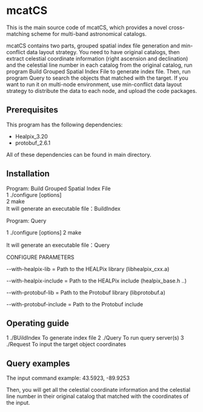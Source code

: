 # mcatCS
This is the main source code of mcatCS, which provides a novel cross-matching scheme for multi-band astronomical catalogs.

mcatCS contains two parts, grouped spatial index file generation and min-conflict data layout strategy. You need to have original catalogs, then extract celestial coordinate information (right ascension and declination) and the celestial line number in each catalog from the original catalog, run program Build Grouped Spatial Index File to generate index file. Then, run program Query to search the objects that matched with the target. If you want to run it on multi-node environment, use min-conflict data layout strategy to distribute the data to each node, and upload the code packages.

## Prerequisites

This program has the following dependencies:
  - Healpix_3.20
  - protobuf_2.6.1  

All of these dependencies can be found in main directory.


## Installation

Program: Build Grouped Spatial Index File <br>
1 ./configure [options] <br>
2  make <br>
It will generate an executable file：BuildIndex

Program: Query

  1 ./configure [options]
  2 make

It will generate an executable file：Query

CONFIGURE PARAMETERS

   --with-healpix-lib = Path to the HEALPix library (libhealpix_cxx.a) 
   
   --with-healpix-include = Path to the HEALPix include (healpix_base.h ..)
   
   --with-protobuf-lib = Path to the Protobuf library (libprotobuf.a)
   
   --with-protobuf-include = Path to the Protobuf include


## Operating guide
1 ./BUildIndex                  To generate index file 
2 ./Query                       To run query server(s)
3 ./Request                     To input the target object coordinates

## Query examples



The input command example: 43.5923, -89.9253

Then, you will get all the celestial coordinate information and the celestial line number in their original catalog that matched with the coordinates of the input.
